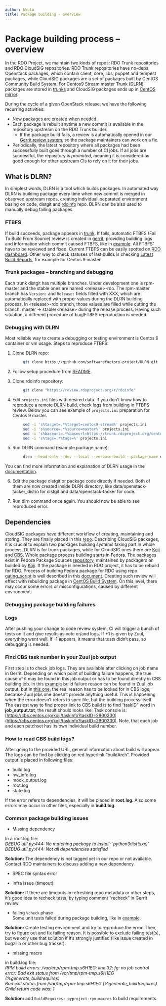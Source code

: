 ```yaml
---
author: kkula
title: Package building - overview
---
```


# Package building process – overview

In the RDO Project, we maintain two kinds of repos: RDO Trunk repositories and RDO CloudSIG repositories.
RDO Trunk repositories have no-deps Openstack packages, which contain client, core, libs, puppet and tempest packages, while
CloudSIG packages are a set of packages built by CentOS Community Build System.
For Centos9 Stream master Trunk (DLRN) packages are stored in [trunks](https://trunk.rdoproject.org/centos9-master/) and
CloudSIG packages ends up in [CentOS mirror](http://mirror.stream.centos.org/SIGs/9-stream/cloud/x86_64/).




During the cycle of a given OpenStack release, we have the following recurring activities:

- [New packages are created when needed](./add-packages.md).
- Each package is rebuilt anytime a new commit is available in the repository upstream on the RDO Trunk builder.
  - If the package build fails, a review is automatically opened in our [Gerrit review system](https://review.rdoproject.org), so the package maintainers can work on a fix.
- Periodically, the latest repository where all packages had been successfully built goes through a number of CI jobs. If all jobs are successful, the repository is _promoted_, meaning it is considered as good enough for other upstream CIs to rely on it for their jobs.





## What is DLRN?
In simplest words, DLRN is a tool which builds packages. In automated way DLRN is building package every time when new
commit is merged in observed upstream repos, creating individual, separated environment basing on code, distgit and
[rdoinfo](https://review.rdoproject.org/r/q/project:rdoinfo) repo. DLRN can be also used to manually debug failing
packages.

### FTBFS
If build succeeds, package appears in [trunk]( https://trunk.rdoproject.org/). If fails, automatic
FTBFS (Fail To Build From Source) review is created in [gerrit](https://review.rdoproject.org/r/), providing building
logs and information which commit caused FTBFS, like in [example](https://review.rdoproject.org/r/c/openstack/tacker-distgit/+/42687).
All FTBFS’ have to be reviewed and fixed. Current FTBFS can be easily spotted on [RDO dashboard](https://dashboards.rdoproject.org/rdo-dev).
Other way to check statuses of last builds is checking [Latest Build Reports](https://trunk.rdoproject.org/centos9-master/report.html), for example for Centos 9 master.

### Trunk packages – branching and debugging
Each trunk distgit has multiple branches. Under development one is rpm-master and the stable ones are named
\<release\>-rdo. The rpm-master branch has `Version:` and `Release:` fields filled with XXX, which are automatically
replaced with proper values during the DLRN building process. In \<release\>-rdo branch, those values are filled while
cutting the branch:  master -> stable/\<release\> during the release process.
Having such situation, a different procedure of bug/FTBFS reproduction is needed.

### Debugging with DLRN
Most reliable way to create a debugging or testing environment is Centos 9 container or vm usage.
Steps to reproduce FTBFS:

1. Clone DLRN repo:
```bash
        git clone https://github.com/softwarefactory-project/DLRN.git
```
2. Follow setup procedure from [README](https://github.com/softwarefactory-project/DLRN/blob/master/README.rst).

3. Clone rdoinfo repository:
```bash
        git clone "https://review.rdoproject.org/r/rdoinfo"
```

4. Edit `projects.ini` files with desired data. If you don’t know how to reproduce a remote DLRN build, check logs from
building in FTBFS review. Below you can see example of `projects.ini` preparation for Centos 9 master.
```bash
        sed -i 's%target=.*%target=centos9-stream%' projects.ini
        sed -i 's%source=.*%source=master%' projects.ini
        sed -i 's%baseurl=.*%baseurl=https://trunk.rdoproject.org/centos9/%' projects.ini
        sed -i 's%tags=.*%tags=%' projects.ini
```

5. Run DLRN command (example package name):
```bash
        dlrn --head-only --dev --local --verbose-build --package-name openstack-tacker --info-repo ../rdoinfo
```
You can find more information and explanation of DLRN usage in the [documentation](https://dlrn.readthedocs.io/en/latest/).

6. Edit the package distgit or package code directly if needed. Both of them are now created inside DLRN directory,
like data/openstack-tacker_distro for distgit and data/openstack-tacker for code.

7. Run dlrn command once again. You should now be able to see reproduced error.

## Dependencies
CloudSIG packages have different workflow of creating, maintaining and storing. They are finally placed in this [repo](http://mirror.stream.centos.org/SIGs/9-stream/cloud/).
Describing CloudSIG packages, it is crucial to explain two packages building systems taking part in whole process.
DLRN is for trunk packages, while for CloudSIG ones there are [Koji](https://koji.fedoraproject.org/koji/) and [CBS](https://cbs.centos.org/koji/).
Whole package process building starts in Fedora. The packages exist in Fedora Package Sources [repository](https://src.fedoraproject.org/),
maintained by packagers an builded by [Koji](https://koji.fedoraproject.org/koji/).
If the package is needed in RDO project, it has to be rebuild for RDO. Process of building Fedora package for RDO
using repo [gating_script](https://review.rdoproject.org/r/q/project:gating_scripts) is well described in this [document](requirements.md#packages-not-provided-in-centos-stream-os-repos).
Creating such review will effect with rebuilding package in [CentOS Build System](https://cbs.centos.org/koji/).
On this level, there may occur some errors or misconfigurations, caused by different environment.

### Debugging package building failures
### Logs
After pushing your change to code review system, CI will trigger a bunch of tests on it and give results as vote
or/and logs. If +1 is given by Zuul, everything went well. If -1 appears, it means that tests didn’t pass,
so debugging is needed.

### Find CBS task number in your Zuul job output
First step is to check job logs. They are available after clicking on job name in Gerrit. Depending on which point of
building failure happens, the true cause of it may be found in this job output or has to be found directly in CBS
building job. In this [example](https://logserver.rdoproject.org/28/42728/3/check/deps-cbs-validate/b837f69/job-output.txt) build failure reason can be found in Zuul job output,
but in [this one](https://logserver.rdoproject.org/23/42723/1/check/deps-cbs-validate/7a4055b/job-output.txt), the real reason has to be looked for in CBS logs,
because Zuul jobs one doesn’t provide anything useful. This is happening when the error doesn’t refers to spec file,
but the building process itself. The easiest way to find proper link to CBS build is to find “taskID” word
in **job_output.txt**, the result should looks like: Task console is: [https://cbs.centos.org/koji/taskinfo?taskID=2800330](https://cbs.centos.org/koji/taskinfo?taskID=2800330).
Note, that each job and each patchset has its own individual build number.

### How to read CBS build logs?
After going to the provided URL, general information about build will appear. The logs can be find by clicking on red
hyperlink “buildArch“. Provided output is placed in following files:
* build.log
* hw_info.log
* mock_output.log
* root.log
* state.log

If the error refers to dependencies, it will be placed in **root.log**.
Also some errors may occur in other files, especially in **build.log**.

### Common package building issues
* Missing dependency

In a root.log file:  
*DEBUG util.py:444: No matching package to install: 'python3dist(xxx)'  
DEBUG util.py:444: Not all dependencies satisfied*

**Solution:** The dependency is not tagged yet in our repo or not available.
Contact RDO maintainers to discuss adding a new dependency.

* SPEC file syntax error

* Infra issue (timeout)

**Solution:** If there are timeouts in refreshing repo metadata or other steps, it’s good idea to recheck tests,
by typing comment “recheck” in Gerrit review.

* failing `%check` phase  
Some unit tests failed during package building, like in [example](https://logserver.rdoproject.org/60/42260/8/check/DLRN-rpmbuild-centos9/a145af7/job-output.txt).

**Solution:** Create testing environment and try to reproduce the error. Then, try to figure out and fix failing reason.
It is possible to exclude failing test(s), but we only use that solution if it’s strongly
justified (like issue created in bugzilla or other bug tracker).

* missing macro

in build.log file:  
*RPM build errors:
/var/tmp/rpm-tmp.s6H1EG: line 32: fg: no job control  
error: Bad exit status from /var/tmp/rpm-tmp.s6H1EG (%generate_buildrequires)  
Bad exit status from /var/tmp/rpm-tmp.s6H1EG (%generate_buildrequires)  
Child return code was: 1*

**Solution:**
 add `BuildRequires: pyproject-rpm-macros` to build requirements.
